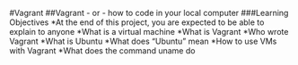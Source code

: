 #Vagrant
##Vagrant - or - how to code in your local computer
###Learning Objectives
*At the end of this project, you are expected to be able to explain to anyone
*What is a virtual machine
*What is Vagrant
*Who wrote Vagrant
*What is Ubuntu
*What does “Ubuntu” mean
*How to use VMs with Vagrant
*What does the command uname do
